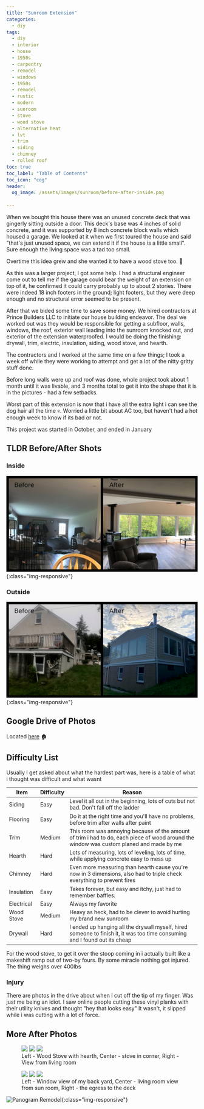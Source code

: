 ```yaml
---
title: "Sunroom Extension"
categories:
  - diy
tags:
  - diy
  - interior
  - house
  - 1950s
  - carpentry
  - remodel
  - windows
  - 1950s
  - remodel
  - rustic
  - modern
  - sunroom
  - stove
  - wood stove
  - alternative heat
  - lvt
  - trim
  - siding
  - chimney
  - rolled roof
toc: true
toc_label: "Table of Contents"
toc_icon: "cog"
header:
  og_image: /assets/images/sunroom/before-after-inside.png
  
---
```


When we bought this house there was an unused concrete deck that was gingerly sitting outside a door. This deck's base was 4 inches of solid concrete, and it was supported by 8 inch concrete block walls which housed a garage. We looked at it when we first toured the house and said "that's just unused space, we can extend it if the house is a little small". Sure enough the living space was a tad too small.

Overtime this idea grew and she wanted it to have a wood stove too. 🔨

As this was a larger project, I got some help. I had a structural engineer come out to tell me if the garage could bear the weight of an extension on top of it, he confirmed it could carry probably up to about 2 stories. There were indeed 18 inch footers in the ground; light footers, but they were deep enough and no structural error seemed to be present.

After that we bided some time to save some money. We hired contractors at Prince Builders LLC to initiate our house building endeavor. The deal we worked out was they would be responsible for getting a subfloor, walls, windows, the roof, exterior wall leading into the sunroom knocked out, and exterior of the extension waterproofed. I would be doing the finishing: drywall, trim, electric, insulation, siding, wood stove, and hearth.

The contractors and I worked at the same time on a few things; I took a week off while they were working to attempt and get a lot of the nitty gritty stuff done.

Before long walls were up and roof was done, whole project took about 1 month until it was livable, and 3 months total to get it into the shape that it is in the pictures - had a few setbacks.

Worst part of this extension is now that i have all the extra light i can see the dog hair all the time 💀. Worried a little bit about AC too, but haven't had a hot enough week to know if its bad or not.

This project was started in October, and ended in January

## TLDR Before/After Shots

### Inside
![Inside Remodel](/assets/images/sunroom/before-after-inside.png){:class="img-responsive"}

### Outside
![Outside Remodel](/assets/images/sunroom/before-after-outside.png){:class="img-responsive"}


## Google Drive of Photos

Located [here](https://drive.google.com/drive/folders/1mJupY3Kl73nfN9ZjTNHF1mhDVMWWBKnc?usp=sharing) 🏚️

## Difficulty List

Usually I get asked about what the hardest part was, here is a table of what i thought was difficult and what wasnt

| Item | Difficulty | Reason |
|--|--|--|
| Siding | Easy | Level it all out in the beginning, lots of cuts but not bad. Don't fall off the ladder |
| Flooring | Easy | Do it at the right time and you'll have no problems, before trim after walls after paint |
| Trim | Medium | This room was annoying because of the amount of trim i had to do, each piece of wood around the window was custom planed and made by me |
| Hearth | Hard | Lots of measuring, lots of leveling, lots of time, while applying concrete easy to mess up |
| Chimney | Hard | Even more measuring than hearth cause you're now in 3 dimensions, also had to triple check everything to prevent fires |
| Insulation | Easy | Takes forever, but easy and itchy, just had to remember baffles. |
| Electrical | Easy | Always my favorite |
| Wood Stove | Medium | Heavy as heck, had to be clever to avoid hurting my brand new sunroom |
| Drywall | Hard | I ended up hanging all the drywall myself, hired someone to finish it, it was too time consuming and I found out its cheap |

For the wood stove, to get it over the stoop coming in i actually built like a makeshift ramp out of two-by fours. By some miracle nothing got injured. The thing weighs over 400lbs

### Injury

There are photos in the drive about when I cut off the tip of my finger. Was just me being an idiot. I saw online people cutting these vinyl planks with their utility knives and thought "hey that looks easy" It wasn't, it slipped while i was cutting with a lot of force.

## More After Photos


<figure class="third">
  <a href="/assets/images/sunroom/stove.png"><img src="/assets/images/sunroom/stove.png"></a>
  <a href="/assets/images/sunroom/stove-zoom-out.png"><img src="/assets/images/sunroom/stove-zoom-out.png"></a>
  <a href="/assets/images/sunroom/view-from-living.png"><img src="/assets/images/sunroom/view-from-living.png"></a>
	<figcaption>Left - Wood Stove with hearth, Center - stove in corner, Right - View from living room</figcaption>
</figure>


<figure class="third">
  <a href="/assets/images/sunroom/big-windows.png"><img src="/assets/images/sunroom/big-windows.png"></a>
  <a href="/assets/images/sunroom/living-from-sun.png"><img src="/assets/images/sunroom/living-from-sun.png"></a>
  <a href="/assets/images/sunroom/outside-door.png"><img src="/assets/images/sunroom/outside-door.png"></a>
	<figcaption>Left - Window view of my back yard, Center - living room view from sun room, Right - the egress to the deck</figcaption>
</figure>

![Panogram Remodel](/assets/images/sunroom/panogram.png){:class="img-responsive"}